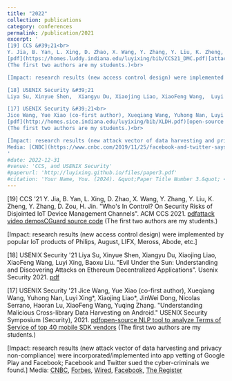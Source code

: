 ```yaml
---
title: "2022"
collection: publications
category: conferences
permalink: /publication/2021
excerpt: '
[19] CCS &#39;21<br>
Y. Jia, B. Yan, L. Xing, D. Zhao, X. Wang, Y. Zhang, Y. Liu, K. Zheng, Y. Zhang, D. Zou, H. Jin. "Who&#39;s In Control? On Security Risks of Disjointed IoT Device Management Channels". ACM CCS 2021.
[pdf](https://homes.luddy.indiana.edu/luyixing/bib/CCS21_DMC.pdf)[attack video demos](https://sites.google.com/view/cguard/home/attack-demos?authuser=0)[CGuard source code](https://sites.google.com/view/cguard/home/cguard?authuser=0)
(The first two authors are my students.)<br>

[Impact: research results (new access control design) were implemented by popular IoT products of Philips, August, LIFX, Meross, Abode, etc.]<br><br>

[18] USENIX Security &#39;21
Liya Su, Xinyue Shen,  Xiangyu Du, Xiaojing Liao, XiaoFeng Wang,  Luyi Xing, Baoxu Liu. "Evil Under the Sun: Understanding and Discovering Attacks on Ethereum Decentralized Applications". Usenix Security 2021. [pdf](https://www.usenix.org/conference/usenixsecurity21/presentation/su)<br><br>

[17] USENIX Security &#39;21<br>
Jice Wang, Yue Xiao (co-first author), Xueqiang Wang, Yuhong Nan, Luyi Xing*, Xiaojing Liao*, JinWei Dong, Nicolas Serrano, Haoran Lu, XiaoFeng Wang, Yuqing Zhang. "Understanding Malicious Cross-library Data Harvesting on Android." USENIX Security Symposium (Security), 2021.
[pdf](http://homes.sice.indiana.edu/luyixing/bib/XLDH.pdf)[open-source NLP tool to analyze Terms of Service of top 40 mobile SDK vendors](https://sites.google.com/view/roommatetheft/)
(The first two authors are my students.)<br>

[Impact: research results (new attack vector of data harvesting and privacy non-compliance) were incorporated/implemented into app vetting of Google Play and Facebook; Facebook and Twitter sued the cyber-criminals we found.] 
Media: [CNBC](https://www.cnbc.com/2019/11/25/facebook-and-twitter-says-users-gave-improper-access-to-personal-data.html), [Forbes](https://www.forbes.com/sites/emmawoollacott/2020/02/28/facebook-sues-analytics-firm-it-says-was-harvesting-user-data/?sh=2092e5384578), [Wired](https://www.wired.com/story/facebook-bug-bounty-app-data-stealing/), [Facebook](https://www.facebook.com/notes/facebook-bug-bounty/a-look-back-at-2019-bug-bounty-highlights/3231769013503969/), [The Register](https://www.theregister.com/2020/02/28/facebook_sues_developer/)
'
#date: 2022-12-31
#venue: 'CCS, and USENIX Security'
#paperurl: 'http://luyixing.github.io/files/paper3.pdf'
#citation: 'Your Name, You. (2024). &quot;Paper Title Number 3.&quot; <i>GitHub Journal of Bugs</i>. 1(3).'
---
```


[19] CCS '21
Y. Jia, B. Yan, L. Xing, D. Zhao, X. Wang, Y. Zhang, Y. Liu, K. Zheng, Y. Zhang, D. Zou, H. Jin. "Who's In Control? On Security Risks of Disjointed IoT Device Management Channels". ACM CCS 2021.
[pdf](https://homes.luddy.indiana.edu/luyixing/bib/CCS21_DMC.pdf)[attack video demos](https://sites.google.com/view/cguard/home/attack-demos?authuser=0)[CGuard source code](https://sites.google.com/view/cguard/home/cguard?authuser=0)
(The first two authors are my students.)

[Impact: research results (new access control design) were implemented by popular IoT products of Philips, August, LIFX, Meross, Abode, etc.]

[18] USENIX Security '21
Liya Su, Xinyue Shen,  Xiangyu Du, Xiaojing Liao, XiaoFeng Wang,  Luyi Xing, Baoxu Liu. "Evil Under the Sun: Understanding and Discovering Attacks on Ethereum Decentralized Applications". Usenix Security 2021. [pdf](https://www.usenix.org/conference/usenixsecurity21/presentation/su)

[17] USENIX Security '21
Jice Wang, Yue Xiao (co-first author), Xueqiang Wang, Yuhong Nan, Luyi Xing*, Xiaojing Liao*, JinWei Dong, Nicolas Serrano, Haoran Lu, XiaoFeng Wang, Yuqing Zhang. "Understanding Malicious Cross-library Data Harvesting on Android." USENIX Security Symposium (Security), 2021.
[pdf](http://homes.sice.indiana.edu/luyixing/bib/XLDH.pdf)[open-source NLP tool to analyze Terms of Service of top 40 mobile SDK vendors](https://sites.google.com/view/roommatetheft/)
(The first two authors are my students.)

[Impact: research results (new attack vector of data harvesting and privacy non-compliance) were incorporated/implemented into app vetting of Google Play and Facebook; Facebook and Twitter sued the cyber-criminals we found.] 
Media: [CNBC](https://www.cnbc.com/2019/11/25/facebook-and-twitter-says-users-gave-improper-access-to-personal-data.html), [Forbes](https://www.forbes.com/sites/emmawoollacott/2020/02/28/facebook-sues-analytics-firm-it-says-was-harvesting-user-data/?sh=2092e5384578), [Wired](https://www.wired.com/story/facebook-bug-bounty-app-data-stealing/), [Facebook](https://www.facebook.com/notes/facebook-bug-bounty/a-look-back-at-2019-bug-bounty-highlights/3231769013503969/), [The Register](https://www.theregister.com/2020/02/28/facebook_sues_developer/)